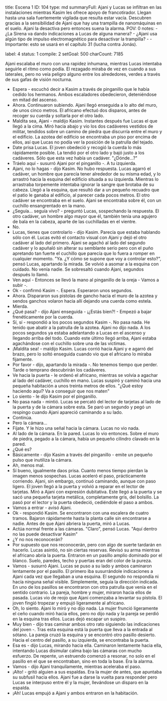 title:          Escena 1
ID:             104
type:           md
summaryFull:    Ajani y Lucas se infiltran en las instalaciones mientras Kasim les ofrece apoyo de francotirador. Llegan hasta una sala fuertemente vigilada que resulta estar vacía. Descubren gracias a la sensibilidad de Ajani que hay una trampilla de nanomáquinas en el suelo. Ajani la desactiva pero entonces suena la alarma.
POV:            0
notes:          - ¿La Sirena va dando indicaciones a Lucas de alguna manera?
                - ¿Ajani usa algún tipo de impulso electromagnético para desactivar la trampilla?
                - 	- Importante: esto se usará en el capítulo 31 (lucha contra Jonás).
                
label:          4
status:         1
compile:        2
setGoal:        500
charCount:      7185



Ajani escalaba el muro con una rapidez inhumana, mientras Lucas intentaba seguirle el ritmo como podía. El rezagado miraba de vez en cuando a sus laterales, pero no veía peligro alguno entre los alrededores, verdes a través de sus gafas de visión nocturna.
- Espera - escuchó decir a Kasim a través de pinganillo que le había cedido los hermanos.
Ambos escaladores obedecieron, deteniéndose en mitad del ascenso.
- Ahora.
Continuaron subiendo. Ajani llegó enseguida a lo alto del muro, de unos cinco metros. El africano efectuó dos disparos, antes de recoger su cuerda y soltarla por el otro lado.
- Maldita sea, Ajani - maldijo Kasim.
Instantes después fue Lucas el que llegó a la cima. Miró hacia abajo y vio los dos cadáveres vestidos de militar, tendidos sobre un camino de piedra que discurría entre el muro y el edificio.
La azotea del edificio se encontraba un piso por encima de ellos, así que Lucas no podía ver la posición de la patrulla del tejado.
- Date prisa Lucas.
El joven obedeció y recogió la cuerda lo más rápidamente posible. La tendió por el otro lado y bajó justo a los cadáveres. Sólo que esta vez había un cadáver.
"¿Dónde...?"
- Tráelo aquí - susurró Ajani por el pinganillo -. A tu izquierda.
- Ajani, no lo hagas - dijo Kasim. No hubo respuesta.
Lucas agarró el cadáver, un hombre que parecía tener alrededor de su misma edad, y lo arrastró hacia la esquina del edificio situada a su izquierda. Mientras lo arrastraba torpemente intentaba ignorar la sangre que brotaba de su cabeza.
Llegó a la esquina, que resultó dar a un pequeño recuadro que el patio le ganaba al edificio, al parecer cada pocos metros.
El otro cadáver se encontraba en el suelo. Ajani se encontraba sobre él, con un cuchillo ensangrentado en la mano.
- ¿Seguía... seguía vivo? - preguntó Lucas, sospechando la respuesta. El otro cadáver, un hombre algo mayor que él, también tenía una agujero de bala en la cabeza, aparte de las cuchilladas en el vientre.
- No.
- Lucas, tienes que controlarlo - dijo Kasim.
Parecía que estaba hablando sólo con él. Lucas evitó el contacto visual con Ajani y dejó el otro cadáver al lado del primero.
Ajani se agachó al lado del segundo cadáver y lo apuñaló sin alterar su semblante serio pero con el puño apretando tan fuerte el cuchillo que parecía que lo fuera a romper en cualquier momento.
"Ya. ¿Y cómo se supone que voy a controlar esto?", pensó Lucas, apartando la mirada.
Se volvió a asomar a la esquina con cuidado. No venía nadie.
Se sobresaltó cuando Ajani, segundos después lo llamó.
- Ven aquí - Entonces se llevó la mano al pinganillo de la oreja - Vamos a subir -.
- Ok - confirmó Kasim -. Espera.
Esperaron unos segundos.
- Ahora.
Dispararon sus pistolas de gancho hacia el muro de la azotea y sendos ganchos volaron hacia allí dejando una cuerda como estela.
- Mierda.
- ¿Qué pasa? - dijo Ajani enseguida - ¡¿Estás bien?! - Empezó a bajar frenéticamente por la cuerda.
- Sí, sí - respondió a los pocos segundos Kasim -. No pasa nada. He tenido que abatir a la patrulla de la azotea.
Ajani no dijo nada. A los pocos segundos ya estaba adelantando a Lucas en el ascenso y llegando arriba del todo. Cuando este último llegó arriba, Ajani estaba agachándose con el cuchillo sobre una de las víctimas.
- ¡Maldita sea! - maldijo Kasim.
Lucas corrió hacia Ajani y e agarró del brazo, pero lo soltó enseguida cuando vio que el africano lo miraba fijamente.
- Por favor - dijo, apartando la mirada -. No tenemos tiempo que perder. Tarde o temprano descubrirán los cadáveres.
- Ve hacia la puerta - le ordenó el africano, mientras se volvía a agachar al lado del cadáver, cuchillo en mano.
Lucas suspiró y caminó hacia una pequeña habitación a unos treinta metros de ellos.
"¿Qué estoy haciendo aquí? Va a conseguir que nos maten"
- Lo siento - le dijo Kasim por el pinganillo.
- No pasa nada - mintió.
Lucas se percató del lector de tarjetas al lado de la puerta y de la cámara sobre esta. Se paró un segundo y pegó un respingo cuando Ajani apareció caminando a su lado.
- Continúa.
- Pero la cámara...
- Fíjate.
Y le hizo una señal hacia la cámara. Lucas no vio nada.
- Al lado de la cámara. En la pared.
Lucas lo vio entonces. Sobre el muro de piedra, pegado a la cámara, había un pequeño cilindro clavado en la pared.
- ¿Qué es?
- Básicamente - dijo Kasim a través del pinganillo - emite un pequeño pulso que inutiliza la cámara.
- Ah, menos mal.
- Sí bueno, igualmente daos prisa. Cuanto menos tiempo pierdan la imagen menos sospechas.
Lucas aceleró el paso, prácticamente corriendo. Ajani, sin embargo, continuó caminando, aunque con paso ligero.
El joven llegó a la puerta y volvió a reparar en el lector de tarjetas. Miró a Ajani con expresión dubitativa.
Este llegó a la puerta y se sacó una pequeña tarjeta metálica, completamente gris, del bolsillo. La pasó por el lector y la puerta obedeció, cediéndole el paso a ambos.
- Vamos a entrar - avisó Ajani.
- Ok - respondió Kasim.
Se encontraron con una escalera de cuatro tramos. Bajaron rápidamente hasta la planta calle sin encontrarse a nadie. Antes de que Ajani abriera la puerta, miró a Lucas.
- Actúa normal frente a las cámaras.
"Claro", pensó Lucas. "Aquí dentro no las puede desactivar Kasim"
- ¿Y no nos reconocerán?
- Por supuesto que nos reconocerán, pero con algo de suerte tardarán en hacerlo.
Lucas asintió, no sin ciertas reservas.
Revisó su arma mientras el africano abría la puerta. Entraron en un pasillo amplio dominado por el blanco. Suelo, paredes, techo y puertas eran del color de la pureza.
- Vamos - susurró Ajani.
Lucas se puso a su lado y ambos caminaron lentamente por el pasillo. El primero iba susurrándole indicaciones a Ajani cada vez que llegaban a una esquina. El segundo no respondía ni hacía ninguna señal visible. Simplemente, seguía la dirección indicada.
En uno de los pasillos se encontraron con otra patrulla que venía en el sentido contrario. La pareja, hombre y mujer, miraron hacia ellos de pasada.
Lucas vio de reojo que Ajani comenzaba a levantar su pistola. El joven fingió tropezar y empujó ligeramente al africano.
- Oh, lo siento.
Ajani lo miró y no dijo nada. La mujer frunció ligeramente el ceño cuando miró hacia ellos, pero no dijo nada y la pareja se perdió en la esquina tras ellos.
Lucas dejó escapar un suspiro.
- Muy bien - dijo tras caminar ambos otro rato siguiendo las indicaciones del joven -. Tras esta esquina está la puerta que lleva a la entrada al sótano.
La pareja cruzó la esquina y se encontró otro pasillo desierto. Hacia el centro del pasillo, a su izquierda, se encontraba la puerta.
- Esa es - dijo Lucas, mirando hacia ella.
Caminaron lentamente hacia ella, intentando Lucas disimular calma bajo las cámaras con mucho esfuerzo.
De repente, un estruendo comenzó a resonar, no solo en el pasillo en el que se encontraban, sino en toda la base. Era la alarma.
- Vamos - dijo Ajani tranquilamente, mientras aceleraba el paso.
- ¡Alto! - gritó alguien a sus espaldas. Era la mujer de antes, que apuntaba su subfusil hacia ellos.
Ajani fue a darse la vuelta para responder pero Lucas se interpuso entre él y la mujer, llevándose un disparo en la espalda.
- ¡Ah!
Lucas empujó a Ajani y ambos entraron en la habitación.